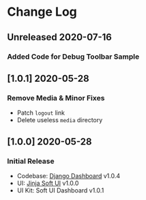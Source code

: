 # Change Log

## Unreleased 2020-07-16
### Added Code for Debug Toolbar Sample

## [1.0.1] 2020-05-28
### Remove Media & Minor Fixes

- Patch `logout` link 
- Delete useless `media` directory

## [1.0.0] 2020-05-28
### Initial Release

- Codebase: [Django Dashboard](https://github.com/app-generator/boilerplate-code-django-dashboard) v1.0.4
- UI: [Jinja Soft UI](https://github.com/app-generator/jinja-soft-ui-dashboard) v1.0.0
- UI Kit: Soft UI Dashboard v1.0.1
